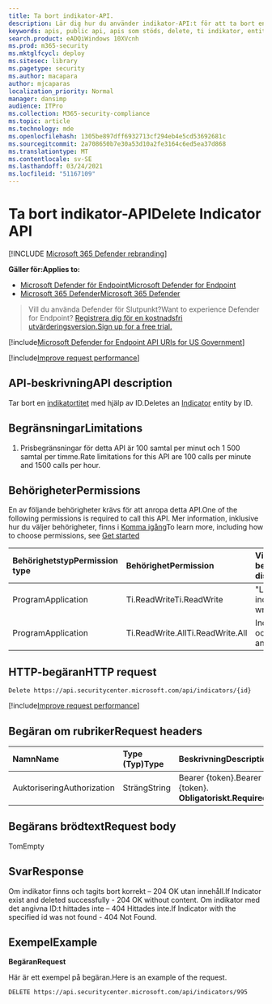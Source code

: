 ```yaml
---
title: Ta bort indikator-API.
description: Lär dig hur du använder indikator-API:t för att ta bort en indikator entitet med ID i Microsoft Defender för slutpunkt.
keywords: apis, public api, apis som stöds, delete, ti indikator, entitet, id
search.product: eADQiWindows 10XVcnh
ms.prod: m365-security
ms.mktglfcycl: deploy
ms.sitesec: library
ms.pagetype: security
ms.author: macapara
author: mjcaparas
localization_priority: Normal
manager: dansimp
audience: ITPro
ms.collection: M365-security-compliance
ms.topic: article
ms.technology: mde
ms.openlocfilehash: 1305be897dff6932713cf294eb4e5cd53692681c
ms.sourcegitcommit: 2a708650b7e30a53d10a2fe3164c6ed5ea37d868
ms.translationtype: MT
ms.contentlocale: sv-SE
ms.lasthandoff: 03/24/2021
ms.locfileid: "51167109"
---
```

# <a name="delete-indicator-api"></a><span data-ttu-id="b354a-104">Ta bort indikator-API</span><span class="sxs-lookup"><span data-stu-id="b354a-104">Delete Indicator API</span></span>

[!INCLUDE [Microsoft 365 Defender rebranding](../../includes/microsoft-defender.md)]

<span data-ttu-id="b354a-105">**Gäller för:**</span><span class="sxs-lookup"><span data-stu-id="b354a-105">**Applies to:**</span></span>
- [<span data-ttu-id="b354a-106">Microsoft Defender för Endpoint</span><span class="sxs-lookup"><span data-stu-id="b354a-106">Microsoft Defender for Endpoint</span></span>](https://go.microsoft.com/fwlink/p/?linkid=2154037)
- [<span data-ttu-id="b354a-107">Microsoft 365 Defender</span><span class="sxs-lookup"><span data-stu-id="b354a-107">Microsoft 365 Defender</span></span>](https://go.microsoft.com/fwlink/?linkid=2118804)

> <span data-ttu-id="b354a-108">Vill du använda Defender för Slutpunkt?</span><span class="sxs-lookup"><span data-stu-id="b354a-108">Want to experience Defender for Endpoint?</span></span> [<span data-ttu-id="b354a-109">Registrera dig för en kostnadsfri utvärderingsversion.</span><span class="sxs-lookup"><span data-stu-id="b354a-109">Sign up for a free trial.</span></span>](https://www.microsoft.com/microsoft-365/windows/microsoft-defender-atp?ocid=docs-wdatp-exposedapis-abovefoldlink)  

[!include[Microsoft Defender for Endpoint API URIs for US Government](../../includes/microsoft-defender-api-usgov.md)]

[!include[Improve request performance](../../includes/improve-request-performance.md)]


## <a name="api-description"></a><span data-ttu-id="b354a-110">API-beskrivning</span><span class="sxs-lookup"><span data-stu-id="b354a-110">API description</span></span>
<span data-ttu-id="b354a-111">Tar bort en [indikatortitet](ti-indicator.md) med hjälp av ID.</span><span class="sxs-lookup"><span data-stu-id="b354a-111">Deletes an [Indicator](ti-indicator.md) entity by ID.</span></span>


## <a name="limitations"></a><span data-ttu-id="b354a-112">Begränsningar</span><span class="sxs-lookup"><span data-stu-id="b354a-112">Limitations</span></span>
1. <span data-ttu-id="b354a-113">Prisbegränsningar för detta API är 100 samtal per minut och 1 500 samtal per timme.</span><span class="sxs-lookup"><span data-stu-id="b354a-113">Rate limitations for this API are 100 calls per minute and 1500 calls per hour.</span></span>


## <a name="permissions"></a><span data-ttu-id="b354a-114">Behörigheter</span><span class="sxs-lookup"><span data-stu-id="b354a-114">Permissions</span></span>
<span data-ttu-id="b354a-115">En av följande behörigheter krävs för att anropa detta API.</span><span class="sxs-lookup"><span data-stu-id="b354a-115">One of the following permissions is required to call this API.</span></span> <span data-ttu-id="b354a-116">Mer information, inklusive hur du väljer behörigheter, finns i [Komma igång](apis-intro.md)</span><span class="sxs-lookup"><span data-stu-id="b354a-116">To learn more, including how to choose permissions, see [Get started](apis-intro.md)</span></span>

<span data-ttu-id="b354a-117">Behörighetstyp</span><span class="sxs-lookup"><span data-stu-id="b354a-117">Permission type</span></span> |   <span data-ttu-id="b354a-118">Behörighet</span><span class="sxs-lookup"><span data-stu-id="b354a-118">Permission</span></span>  |   <span data-ttu-id="b354a-119">Visningsnamn för behörighet</span><span class="sxs-lookup"><span data-stu-id="b354a-119">Permission display name</span></span>
:---|:---|:---
<span data-ttu-id="b354a-120">Program</span><span class="sxs-lookup"><span data-stu-id="b354a-120">Application</span></span> |   <span data-ttu-id="b354a-121">Ti.ReadWrite</span><span class="sxs-lookup"><span data-stu-id="b354a-121">Ti.ReadWrite</span></span> |  <span data-ttu-id="b354a-122">"Läs och skriv TI-indikatorer"</span><span class="sxs-lookup"><span data-stu-id="b354a-122">'Read and write TI Indicators'</span></span>
<span data-ttu-id="b354a-123">Program</span><span class="sxs-lookup"><span data-stu-id="b354a-123">Application</span></span> |   <span data-ttu-id="b354a-124">Ti.ReadWrite.All</span><span class="sxs-lookup"><span data-stu-id="b354a-124">Ti.ReadWrite.All</span></span> |  <span data-ttu-id="b354a-125">Indikatorer för läsning och skrivning</span><span class="sxs-lookup"><span data-stu-id="b354a-125">'Read and write Indicators'</span></span>


## <a name="http-request"></a><span data-ttu-id="b354a-126">HTTP-begäran</span><span class="sxs-lookup"><span data-stu-id="b354a-126">HTTP request</span></span>
```
Delete https://api.securitycenter.microsoft.com/api/indicators/{id}
```

[!include[Improve request performance](../../includes/improve-request-performance.md)]

## <a name="request-headers"></a><span data-ttu-id="b354a-127">Begäran om rubriker</span><span class="sxs-lookup"><span data-stu-id="b354a-127">Request headers</span></span>

<span data-ttu-id="b354a-128">Namn</span><span class="sxs-lookup"><span data-stu-id="b354a-128">Name</span></span> | <span data-ttu-id="b354a-129">Type (Typ)</span><span class="sxs-lookup"><span data-stu-id="b354a-129">Type</span></span> | <span data-ttu-id="b354a-130">Beskrivning</span><span class="sxs-lookup"><span data-stu-id="b354a-130">Description</span></span>
:---|:---|:---
<span data-ttu-id="b354a-131">Auktorisering</span><span class="sxs-lookup"><span data-stu-id="b354a-131">Authorization</span></span> | <span data-ttu-id="b354a-132">Sträng</span><span class="sxs-lookup"><span data-stu-id="b354a-132">String</span></span> | <span data-ttu-id="b354a-133">Bearer {token}.</span><span class="sxs-lookup"><span data-stu-id="b354a-133">Bearer {token}.</span></span> <span data-ttu-id="b354a-134">**Obligatoriskt.**</span><span class="sxs-lookup"><span data-stu-id="b354a-134">**Required**.</span></span>


## <a name="request-body"></a><span data-ttu-id="b354a-135">Begärans brödtext</span><span class="sxs-lookup"><span data-stu-id="b354a-135">Request body</span></span>
<span data-ttu-id="b354a-136">Tom</span><span class="sxs-lookup"><span data-stu-id="b354a-136">Empty</span></span>

## <a name="response"></a><span data-ttu-id="b354a-137">Svar</span><span class="sxs-lookup"><span data-stu-id="b354a-137">Response</span></span>
<span data-ttu-id="b354a-138">Om indikator finns och tagits bort korrekt – 204 OK utan innehåll.</span><span class="sxs-lookup"><span data-stu-id="b354a-138">If Indicator exist and deleted successfully - 204 OK without content.</span></span>
<span data-ttu-id="b354a-139">Om indikator med det angivna ID:t hittades inte – 404 Hittades inte.</span><span class="sxs-lookup"><span data-stu-id="b354a-139">If Indicator with the specified id was not found - 404 Not Found.</span></span>

## <a name="example"></a><span data-ttu-id="b354a-140">Exempel</span><span class="sxs-lookup"><span data-stu-id="b354a-140">Example</span></span>

<span data-ttu-id="b354a-141">**Begäran**</span><span class="sxs-lookup"><span data-stu-id="b354a-141">**Request**</span></span>

<span data-ttu-id="b354a-142">Här är ett exempel på begäran.</span><span class="sxs-lookup"><span data-stu-id="b354a-142">Here is an example of the request.</span></span>

```http
DELETE https://api.securitycenter.microsoft.com/api/indicators/995
```
